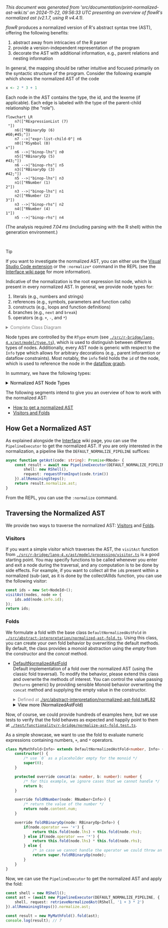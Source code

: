 _This document was generated from 'src/documentation/print-normalized-ast-wiki.ts' on 2024-11-22, 09:56:33 UTC presenting an overview of flowR's normalized ast (v2.1.7, using R v4.4.1)._

_flowR_ produces a normalized version of R's abstract syntax tree (AST), 
offering the following benefits:
 
1. abstract away from intricacies of the R parser
2. provide a version-independent representation of the program
3. decorate the AST with additional information, e.g., parent relations and nesting information

In general, the mapping should be rather intuitive and focused primarily on the
syntactic structure of the program.
Consider the following example which shows the normalized AST of the code


```r
x <- 2 * 3 + 1
```


Each node in the AST contains the type, the id, and the lexeme (if applicable).
Each edge is labeled with the type of the parent-child relationship (the "role").




```mermaid
flowchart LR
    n7(["RExpressionList (7)
 "])
    n6(["RBinaryOp (6)
#60;#45;"])
    n7 -->|"expr-list-child-0"| n6
    n0(["RSymbol (0)
x"])
    n6 -->|"binop-lhs"| n0
    n5(["RBinaryOp (5)
#43;"])
    n6 -->|"binop-rhs"| n5
    n3(["RBinaryOp (3)
#42;"])
    n5 -->|"binop-lhs"| n3
    n1(["RNumber (1)
2"])
    n3 -->|"binop-lhs"| n1
    n2(["RNumber (2)
3"])
    n3 -->|"binop-rhs"| n2
    n4(["RNumber (4)
1"])
    n5 -->|"binop-rhs"| n4

```
	
(The analysis required _7.04 ms_ (including parsing with the R&nbsp;shell) within the generation environment.)



&nbsp;

> [!TIP]
> If you want to investigate the normalized AST, 
> you can either use the [Visual Studio Code extension](https://github.com/flowr-analysis/vscode-flowr) or the <span title="Description (Repl Command, starred version): Returns the URL to mermaid.live; Base Command: Get mermaid code for the normalized AST of R code, start with 'file://' to indicate a file (aliases: :n*)">`:normalize*`</span> 
> command in the REPL (see the [Interface wiki page](https://github.com/flowr-analysis/flowr/wiki//Interface) for more information). 

Indicative of the normalization is the root expression list node, which is present in every normalized AST.
In general, we provide node types for:

1. literals (e.g., numbers and strings)
2. references (e.g., symbols, parameters and function calls)
3. constructs (e.g., loops and function definitions)
4. branches (e.g., `next` and `break`)
5. operators (e.g. `+`, `-`, and `*`)

<details>

<summary style="color:gray">Complete Class Diagram</summary>

Every node is a link, which directly refers to the implementation in the source code.
Grayed-out parts are used for structuring the AST, grouping together related nodes.


```mermaid
classDiagram
direction RL
class RNode~Info = NoInfo~
    <<type>> RNode
style RNode opacity:.35,fill:#FAFAFA
click RNode href "https://github.com/flowr-analysis/flowr/tree/main//src/r-bridge/lang-4.x/ast/model/model.ts#L163" "The #96;RNode#96; type is the union of all possible nodes in the R#45;ast. It should be used whenever you either not care what kind of node you are dealing with or if you want to handle all possible nodes. #60;p#62;  All other subtypes (like; #60;code#62;RLoopConstructs#60;/code#62;; ) listed above can be used to restrict the kind of node. They do not have to be exclusive, some nodes can appear in multiple subtypes."
class RExpressionList~Info = NoInfo~
    <<interface>> RExpressionList
    RExpressionList : type#58; RType.ExpressionList
    RExpressionList : grouping#58; #91;start#58; RSymbol#60;Info, string#62;, end#58; RSymbol#60;Info, string#62;#93;
click RExpressionList href "https://github.com/flowr-analysis/flowr/tree/main//src/r-bridge/lang-4.x/ast/model/nodes/r-expression-list.ts#L9" "Holds a list of expressions (and hence may be the root of an AST, summarizing all expressions in a file). The #96;grouping#96; property holds information on if the expression list is structural or created by a wrapper like #96;#123;#125;#96; or #96;()#96;."
    RExpressionList : children#58; readonly Children#91;#93; [from WithChildren]
    RExpressionList : type#58; RType [from Base]
    RExpressionList : lexeme#58; LexemeType [from Base]
    RExpressionList : info#58; Info #38; Source [from Base]
class RFunctions~Info~
    <<type>> RFunctions
style RFunctions opacity:.35,fill:#FAFAFA
click RFunctions href "https://github.com/flowr-analysis/flowr/tree/main//src/r-bridge/lang-4.x/ast/model/model.ts#L146" "This subtype of; #60;code#62;RNode#60;/code#62;; represents all types related to functions (calls and definitions) in the normalized AST."
class RFunctionDefinition~Info = NoInfo~
    <<interface>> RFunctionDefinition
    RFunctionDefinition : type#58; RType.FunctionDefinition
    RFunctionDefinition : parameters#58; RParameter#60;Info#62;#91;#93;
    RFunctionDefinition : body#58; RNode#60;Info#62;
click RFunctionDefinition href "https://github.com/flowr-analysis/flowr/tree/main//src/r-bridge/lang-4.x/ast/model/nodes/r-function-definition.ts#L14" "#96;#96;#96;r function(#60;parameters#62;) #60;body#62; #96;#96;#96; or#58; #96;#96;#96;r #92;(#60;parameters#62;) #60;body#62; #96;#96;#96;"
    RFunctionDefinition : type#58; RType [from Base]
    RFunctionDefinition : lexeme#58; LexemeType [from Base]
    RFunctionDefinition : info#58; Info #38; Source [from Base]
    RFunctionDefinition : location#58; SourceRange [from Location]
class RFunctionCall~Info = NoInfo~
    <<type>> RFunctionCall
style RFunctionCall opacity:.35,fill:#FAFAFA
click RFunctionCall href "https://github.com/flowr-analysis/flowr/tree/main//src/r-bridge/lang-4.x/ast/model/nodes/r-function-call.ts#L39" ""
class RNamedFunctionCall~Info = NoInfo~
    <<interface>> RNamedFunctionCall
    RNamedFunctionCall : type#58; RType.FunctionCall
    RNamedFunctionCall : named#58; true
    RNamedFunctionCall : functionName#58; RSymbol#60;Info, string#62;
    RNamedFunctionCall : arguments#58; readonly RFunctionArgument#60;Info#62;#91;#93;
click RNamedFunctionCall href "https://github.com/flowr-analysis/flowr/tree/main//src/r-bridge/lang-4.x/ast/model/nodes/r-function-call.ts#L15" "Calls of functions like #96;a()#96; and #96;foo(42, #34;hello#34;)#96;."
    RNamedFunctionCall : type#58; RType [from Base]
    RNamedFunctionCall : lexeme#58; LexemeType [from Base]
    RNamedFunctionCall : info#58; Info #38; Source [from Base]
    RNamedFunctionCall : location#58; SourceRange [from Location]
class RUnnamedFunctionCall~Info = NoInfo~
    <<interface>> RUnnamedFunctionCall
    RUnnamedFunctionCall : type#58; RType.FunctionCall
    RUnnamedFunctionCall : named#58; false
    RUnnamedFunctionCall : calledFunction#58; RNode#60;Info#62;
    RUnnamedFunctionCall : infixSpecial#58; boolean
    RUnnamedFunctionCall : arguments#58; readonly RFunctionArgument#60;Info#62;#91;#93;
click RUnnamedFunctionCall href "https://github.com/flowr-analysis/flowr/tree/main//src/r-bridge/lang-4.x/ast/model/nodes/r-function-call.ts#L29" "Direct calls of functions like #96;(function(x) #123; x #125;)(3)#96;."
    RUnnamedFunctionCall : type#58; RType [from Base]
    RUnnamedFunctionCall : lexeme#58; LexemeType [from Base]
    RUnnamedFunctionCall : info#58; Info #38; Source [from Base]
    RUnnamedFunctionCall : location#58; SourceRange [from Location]
class RParameter~Info = NoInfo~
    <<interface>> RParameter
    RParameter : type#58; RType.Parameter
    RParameter : name#58; RSymbol#60;Info, string#62;
    RParameter : special#58; boolean
    RParameter : defaultValue#58; RNode#60;Info#62;
click RParameter href "https://github.com/flowr-analysis/flowr/tree/main//src/r-bridge/lang-4.x/ast/model/nodes/r-parameter.ts#L8" "Represents a parameter of a function definition in R."
    RParameter : type#58; RType [from Base]
    RParameter : lexeme#58; LexemeType [from Base]
    RParameter : info#58; Info #38; Source [from Base]
    RParameter : location#58; SourceRange [from Location]
class RArgument~Info = NoInfo~
    <<interface>> RArgument
    RArgument : type#58; RType.Argument
    RArgument : name#58; RSymbol#60;Info, string#62;
    RArgument : value#58; RNode#60;Info#62;
click RArgument href "https://github.com/flowr-analysis/flowr/tree/main//src/r-bridge/lang-4.x/ast/model/nodes/r-argument.ts#L8" "Represents a named or unnamed argument of a function definition in R."
    RArgument : type#58; RType [from Base]
    RArgument : lexeme#58; LexemeType [from Base]
    RArgument : info#58; Info #38; Source [from Base]
    RArgument : location#58; SourceRange [from Location]
class ROther~Info~
    <<type>> ROther
style ROther opacity:.35,fill:#FAFAFA
click ROther href "https://github.com/flowr-analysis/flowr/tree/main//src/r-bridge/lang-4.x/ast/model/model.ts#L151" "This subtype of; #60;code#62;RNode#60;/code#62;; represents all types of otherwise hard to categorize nodes in the normalized AST. At the moment these are the comment#45;like nodes."
class RComment~Info = NoInfo~
    <<interface>> RComment
    RComment : type#58; RType.Comment
    RComment : content#58; string
click RComment href "https://github.com/flowr-analysis/flowr/tree/main//src/r-bridge/lang-4.x/ast/model/nodes/r-comment.ts#L9" "#96;#96;#96;r # I am a line comment #96;#96;#96;"
    RComment : location#58; SourceRange [from Location]
class RLineDirective~Info = NoInfo~
    <<interface>> RLineDirective
    RLineDirective : type#58; RType.LineDirective
    RLineDirective : line#58; number
    RLineDirective : file#58; string
click RLineDirective href "https://github.com/flowr-analysis/flowr/tree/main//src/r-bridge/lang-4.x/ast/model/nodes/r-line-directive.ts#L7" "Special comment to signal line mappings (e.g., in generated code) to the interpreter."
    RLineDirective : location#58; SourceRange [from Location]
class RConstructs~Info~
    <<type>> RConstructs
style RConstructs opacity:.35,fill:#FAFAFA
click RConstructs href "https://github.com/flowr-analysis/flowr/tree/main//src/r-bridge/lang-4.x/ast/model/model.ts#L141" "As an extension to; #60;code#62;RLoopConstructs#60;/code#62;; , this subtype of; #60;code#62;RNode#60;/code#62;; includes the; #60;code#62;RIfThenElse#60;/code#62;; construct as well."
class RLoopConstructs~Info~
    <<type>> RLoopConstructs
style RLoopConstructs opacity:.35,fill:#FAFAFA
click RLoopConstructs href "https://github.com/flowr-analysis/flowr/tree/main//src/r-bridge/lang-4.x/ast/model/model.ts#L136" "This subtype of; #60;code#62;RNode#60;/code#62;; represents all looping constructs in the normalized AST."
class RForLoop~Info = NoInfo~
    <<interface>> RForLoop
    RForLoop : type#58; RType.ForLoop
    RForLoop : variable#58; RSymbol#60;Info, string#62;
    RForLoop : vector#58; RNode#60;Info#62;
    RForLoop : body#58; RExpressionList#60;Info#62;
click RForLoop href "https://github.com/flowr-analysis/flowr/tree/main//src/r-bridge/lang-4.x/ast/model/nodes/r-for-loop.ts#L11" "#96;#96;#96;r for(#60;variable#62; in #60;vector#62;) #60;body#62; #96;#96;#96;"
    RForLoop : type#58; RType [from Base]
    RForLoop : lexeme#58; LexemeType [from Base]
    RForLoop : info#58; Info #38; Source [from Base]
    RForLoop : location#58; SourceRange [from Location]
class RRepeatLoop~Info = NoInfo~
    <<interface>> RRepeatLoop
    RRepeatLoop : type#58; RType.RepeatLoop
    RRepeatLoop : body#58; RExpressionList#60;Info#62;
click RRepeatLoop href "https://github.com/flowr-analysis/flowr/tree/main//src/r-bridge/lang-4.x/ast/model/nodes/r-repeat-loop.ts#L10" "#96;#96;#96;r repeat #60;body#62; #96;#96;#96;"
    RRepeatLoop : type#58; RType [from Base]
    RRepeatLoop : lexeme#58; LexemeType [from Base]
    RRepeatLoop : info#58; Info #38; Source [from Base]
    RRepeatLoop : location#58; SourceRange [from Location]
class RWhileLoop~Info = NoInfo~
    <<interface>> RWhileLoop
    RWhileLoop : type#58; RType.WhileLoop
    RWhileLoop : condition#58; RNode#60;Info#62;
    RWhileLoop : body#58; RExpressionList#60;Info#62;
click RWhileLoop href "https://github.com/flowr-analysis/flowr/tree/main//src/r-bridge/lang-4.x/ast/model/nodes/r-while-loop.ts#L10" "#96;#96;#96;r while(#60;condition#62;) #60;body#62; #96;#96;#96;"
    RWhileLoop : type#58; RType [from Base]
    RWhileLoop : lexeme#58; LexemeType [from Base]
    RWhileLoop : info#58; Info #38; Source [from Base]
    RWhileLoop : location#58; SourceRange [from Location]
class RIfThenElse~Info = NoInfo~
    <<interface>> RIfThenElse
    RIfThenElse : type#58; RType.IfThenElse
    RIfThenElse : condition#58; RNode#60;Info#62;
    RIfThenElse : then#58; RExpressionList#60;Info#62;
    RIfThenElse : otherwise#58; RExpressionList#60;Info#62;
click RIfThenElse href "https://github.com/flowr-analysis/flowr/tree/main//src/r-bridge/lang-4.x/ast/model/nodes/r-if-then-else.ts#L10" "#96;#96;#96;r if(#60;condition#62;) #60;then#62; #91;else #60;otherwise#62;#93; #96;#96;#96;"
    RIfThenElse : type#58; RType [from Base]
    RIfThenElse : lexeme#58; LexemeType [from Base]
    RIfThenElse : info#58; Info #38; Source [from Base]
    RIfThenElse : location#58; SourceRange [from Location]
class RNamedAccess~Info = NoInfo~
    <<interface>> RNamedAccess
    RNamedAccess : operator#58; #34;$#34; | #34;@#34;
    RNamedAccess : access#58; #91;RUnnamedArgument#60;Info#62;#93;
click RNamedAccess href "https://github.com/flowr-analysis/flowr/tree/main//src/r-bridge/lang-4.x/ast/model/nodes/r-access.ts#L19" "Represents an R named access operation with #96;$#96; or #96;@#96;, the field is a string."
    RNamedAccess : type#58; RType.Access [from RAccessBase]
    RNamedAccess : accessed#58; RNode#60;Info#62; [from RAccessBase]
    RNamedAccess : operator#58; #34;#91;#34; | #34;#91;#91;#34; | #34;$#34; | #34;@#34; [from RAccessBase]
class RIndexAccess~Info = NoInfo~
    <<interface>> RIndexAccess
    RIndexAccess : operator#58; #34;#91;#34; | #34;#91;#91;#34;
    RIndexAccess : access#58; readonly (#34;#60;#62;#34; | RArgument#60;Info#62;)#91;#93;
click RIndexAccess href "https://github.com/flowr-analysis/flowr/tree/main//src/r-bridge/lang-4.x/ast/model/nodes/r-access.ts#L25" "access can be a number, a variable or an expression that resolves to one, a filter etc."
    RIndexAccess : type#58; RType.Access [from RAccessBase]
    RIndexAccess : accessed#58; RNode#60;Info#62; [from RAccessBase]
    RIndexAccess : operator#58; #34;#91;#34; | #34;#91;#91;#34; | #34;$#34; | #34;@#34; [from RAccessBase]
class RUnaryOp~Info = NoInfo~
    <<interface>> RUnaryOp
    RUnaryOp : type#58; RType.UnaryOp
    RUnaryOp : operator#58; string
    RUnaryOp : operand#58; RNode#60;Info#62;
click RUnaryOp href "https://github.com/flowr-analysis/flowr/tree/main//src/r-bridge/lang-4.x/ast/model/nodes/r-unary-op.ts#L7" "Unary operations like #96;#43;#96; and #96;#45;#96;"
    RUnaryOp : type#58; RType [from Base]
    RUnaryOp : lexeme#58; LexemeType [from Base]
    RUnaryOp : info#58; Info #38; Source [from Base]
    RUnaryOp : location#58; SourceRange [from Location]
class RBinaryOp~Info = NoInfo~
    <<interface>> RBinaryOp
    RBinaryOp : type#58; RType.BinaryOp
    RBinaryOp : operator#58; string
    RBinaryOp : lhs#58; RNode#60;Info#62;
    RBinaryOp : rhs#58; RNode#60;Info#62;
click RBinaryOp href "https://github.com/flowr-analysis/flowr/tree/main//src/r-bridge/lang-4.x/ast/model/nodes/r-binary-op.ts#L7" "Operators like #96;#43;#96;, #96;==#96;, #96;#38;#38;#96;, etc."
    RBinaryOp : type#58; RType [from Base]
    RBinaryOp : lexeme#58; LexemeType [from Base]
    RBinaryOp : info#58; Info #38; Source [from Base]
    RBinaryOp : location#58; SourceRange [from Location]
class RSingleNode~Info~
    <<type>> RSingleNode
style RSingleNode opacity:.35,fill:#FAFAFA
click RSingleNode href "https://github.com/flowr-analysis/flowr/tree/main//src/r-bridge/lang-4.x/ast/model/model.ts#L132" "This subtype of; #60;code#62;RNode#60;/code#62;; represents all types of; #60;code#62;Leaf#60;/code#62;; nodes in the normalized AST."
class RSymbol~Info = NoInfo, T extends string = string~
    <<interface>> RSymbol
    RSymbol : type#58; RType.Symbol
    RSymbol : content#58; T
click RSymbol href "https://github.com/flowr-analysis/flowr/tree/main//src/r-bridge/lang-4.x/ast/model/nodes/r-symbol.ts#L12" "Represents identifiers (variables)."
    RSymbol : namespace#58; string [from Namespace]
    RSymbol : location#58; SourceRange [from Location]
class RConstant~Info~
    <<type>> RConstant
style RConstant opacity:.35,fill:#FAFAFA
click RConstant href "https://github.com/flowr-analysis/flowr/tree/main//src/r-bridge/lang-4.x/ast/model/model.ts#L127" "This subtype of; #60;code#62;RNode#60;/code#62;; represents all types of constants represented in the normalized AST."
class RNumber~Info = NoInfo~
    <<interface>> RNumber
    RNumber : type#58; RType.Number
    RNumber : content#58; RNumberValue
click RNumber href "https://github.com/flowr-analysis/flowr/tree/main//src/r-bridge/lang-4.x/ast/model/nodes/r-number.ts#L6" "includes numeric, integer, and complex"
    RNumber : location#58; SourceRange [from Location]
class RString~Info = NoInfo~
    <<interface>> RString
    RString : type#58; RType.String
    RString : content#58; RStringValue
click RString href "https://github.com/flowr-analysis/flowr/tree/main//src/r-bridge/lang-4.x/ast/model/nodes/r-string.ts#L8" "Represents a string like #96;#34;hello#34;#96;, including raw strings like #96;r#34;(hello)#34;#96;."
    RString : location#58; SourceRange [from Location]
class RLogical~Info = NoInfo~
    <<interface>> RLogical
    RLogical : type#58; RType.Logical
    RLogical : content#58; boolean
click RLogical href "https://github.com/flowr-analysis/flowr/tree/main//src/r-bridge/lang-4.x/ast/model/nodes/r-logical.ts#L9" "Represents logical values (#96;TRUE#96; or #96;FALSE#96;)."
    RLogical : location#58; SourceRange [from Location]
class RBreak~Info = NoInfo~
    <<interface>> RBreak
    RBreak : type#58; RType.Break
click RBreak href "https://github.com/flowr-analysis/flowr/tree/main//src/r-bridge/lang-4.x/ast/model/nodes/r-break.ts#L7" "A #96;break#96; statement."
    RBreak : location#58; SourceRange [from Location]
class RNext~Info = NoInfo~
    <<interface>> RNext
    RNext : type#58; RType.Next
click RNext href "https://github.com/flowr-analysis/flowr/tree/main//src/r-bridge/lang-4.x/ast/model/nodes/r-next.ts#L7" "A #96;next#96; statement."
    RNext : location#58; SourceRange [from Location]
class RPipe~Info = NoInfo~
    <<interface>> RPipe
    RPipe : type#58; RType.Pipe
    RPipe : lhs#58; RNode#60;Info#62;
    RPipe : rhs#58; RNode#60;Info#62;
click RPipe href "https://github.com/flowr-analysis/flowr/tree/main//src/r-bridge/lang-4.x/ast/model/nodes/r-pipe.ts#L7" "Variant of the binary operator, specifically for the new, built#45;in pipe operator."
    RPipe : type#58; RType [from Base]
    RPipe : lexeme#58; LexemeType [from Base]
    RPipe : info#58; Info #38; Source [from Base]
    RPipe : location#58; SourceRange [from Location]
RExpressionList .. RNode
Info .. RNode
RFunctions .. RNode
RFunctionDefinition .. RFunctions
Info .. RFunctions
RFunctionCall .. RFunctions
RNamedFunctionCall .. RFunctionCall
Info .. RFunctionCall
RUnnamedFunctionCall .. RFunctionCall
Info .. RFunctionCall
Info .. RFunctions
RParameter .. RFunctions
Info .. RFunctions
RArgument .. RFunctions
Info .. RFunctions
Info .. RNode
ROther .. RNode
RComment .. ROther
Info .. ROther
RLineDirective .. ROther
Info .. ROther
Info .. RNode
RConstructs .. RNode
RLoopConstructs .. RConstructs
RForLoop .. RLoopConstructs
Info .. RLoopConstructs
RRepeatLoop .. RLoopConstructs
Info .. RLoopConstructs
RWhileLoop .. RLoopConstructs
Info .. RLoopConstructs
Info .. RConstructs
RIfThenElse .. RConstructs
Info .. RConstructs
Info .. RNode
RNamedAccess .. RNode
Info .. RNode
RIndexAccess .. RNode
Info .. RNode
RUnaryOp .. RNode
Info .. RNode
RBinaryOp .. RNode
Info .. RNode
RSingleNode .. RNode
RComment .. RSingleNode
Info .. RSingleNode
RSymbol .. RSingleNode
Info .. RSingleNode
RConstant .. RSingleNode
RNumber .. RConstant
Info .. RConstant
RString .. RConstant
Info .. RConstant
RLogical .. RConstant
Info .. RConstant
Info .. RSingleNode
RBreak .. RSingleNode
Info .. RSingleNode
RNext .. RSingleNode
Info .. RSingleNode
RLineDirective .. RSingleNode
Info .. RSingleNode
Info .. RNode
RPipe .. RNode
Info .. RNode
```


_The generation of the class diagram required 622.61 ms._
</details>

Node types are controlled by the `RType` enum (see [`./src/r-bridge/lang-4.x/ast/model/type.ts`](https://github.com/flowr-analysis/flowr/tree/main/./src/r-bridge/lang-4.x/ast/model/type.ts)), 
which is used to distinguish between different types of nodes.
Additionally, every AST node is generic with respect to the `Info` type which allows for arbitrary decorations (e.g., parent inforamtion or dataflow constraints).
Most notably, the `info` field holds the `id` of the node, which is used to reference the node in the [dataflow graph](https://github.com/flowr-analysis/flowr/wiki//Dataflow%20Graph).

In summary, we have the following types:


<details><summary style="color:black">Normalized AST Node Types</summary>

 * [RNode](https://github.com/flowr-analysis/flowr/tree/main//src/r-bridge/lang-4.x/ast/model/model.ts#L163)   
   The `RNode` type is the union of all possible nodes in the R-ast.
   It should be used whenever you either not care what kind of
   node you are dealing with or if you want to handle all possible nodes.
   <p>
    All other subtypes (like
   <code>RLoopConstructs</code>
   ) listed above
   can be used to restrict the kind of node. They do not have to be
   exclusive, some nodes can appear in multiple subtypes.
   <details><summary style="color:gray">Defined at <a href="https://github.com/flowr-analysis/flowr/tree/main//src/r-bridge/lang-4.x/ast/model/model.ts#L163">./src/r-bridge/lang-4.x/ast/model/model.ts#L163</a></summary>
   
   
   ```ts
   /**
    * The `RNode` type is the union of all possible nodes in the R-ast.
    * It should be used whenever you either not care what kind of
    * node you are dealing with or if you want to handle all possible nodes.
    * <p>
    *
    * All other subtypes (like {@link RLoopConstructs}) listed above
    * can be used to restrict the kind of node. They do not have to be
    * exclusive, some nodes can appear in multiple subtypes.
    */
   export type RNode<Info = NoInfo>  = RExpressionList<Info> | RFunctions<Info>
       | ROther<Info> | RConstructs<Info> | RNamedAccess<Info> | RIndexAccess<Info>
       | RUnaryOp<Info> | RBinaryOp<Info> | RSingleNode<Info>  | RPipe<Info>
   ```
   
   
   </details>
   
   * **[RExpressionList](https://github.com/flowr-analysis/flowr/tree/main//src/r-bridge/lang-4.x/ast/model/nodes/r-expression-list.ts#L9)**   
     Holds a list of expressions (and hence may be the root of an AST, summarizing all expressions in a file).
     The `grouping` property holds information on if the expression list is structural or created by a wrapper like `{}` or `()`.
     <details><summary style="color:gray">Defined at <a href="https://github.com/flowr-analysis/flowr/tree/main//src/r-bridge/lang-4.x/ast/model/nodes/r-expression-list.ts#L9">./src/r-bridge/lang-4.x/ast/model/nodes/r-expression-list.ts#L9</a></summary>
     
     
     ```ts
     /**
      * Holds a list of expressions (and hence may be the root of an AST, summarizing all expressions in a file).
      * The `grouping` property holds information on if the expression list is structural or created by a wrapper like `{}` or `()`.
      */
     export interface RExpressionList<Info = NoInfo> extends WithChildren<Info, RNode<Info>>, Base<Info, string | undefined>, Partial<Location> {
         readonly type:     RType.ExpressionList;
         /** encodes wrappers like `{}` or `()` */
         readonly grouping: undefined | [start: RSymbol<Info>, end: RSymbol<Info>]
     }
     ```
     
     
     </details>
     

   * [RFunctions](https://github.com/flowr-analysis/flowr/tree/main//src/r-bridge/lang-4.x/ast/model/model.ts#L146)   
     This subtype of
     <code>RNode</code>
     represents all types related to functions
     (calls and definitions) in the normalized AST.
     <details><summary style="color:gray">Defined at <a href="https://github.com/flowr-analysis/flowr/tree/main//src/r-bridge/lang-4.x/ast/model/model.ts#L146">./src/r-bridge/lang-4.x/ast/model/model.ts#L146</a></summary>
     
     
     ```ts
     /**
      * This subtype of {@link RNode} represents all types related to functions
      * (calls and definitions) in the normalized AST.
      */
     export type RFunctions<Info>      = RFunctionDefinition<Info> | RFunctionCall<Info> | RParameter<Info> | RArgument<Info>
     ```
     
     
     </details>
     
     * **[RFunctionDefinition](https://github.com/flowr-analysis/flowr/tree/main//src/r-bridge/lang-4.x/ast/model/nodes/r-function-definition.ts#L14)**   
       ```r
       function(<parameters>) <body>
       ```
       or:
       ```r
       \(<parameters>) <body>
       ```
       <details><summary style="color:gray">Defined at <a href="https://github.com/flowr-analysis/flowr/tree/main//src/r-bridge/lang-4.x/ast/model/nodes/r-function-definition.ts#L14">./src/r-bridge/lang-4.x/ast/model/nodes/r-function-definition.ts#L14</a></summary>
       
       
       ```ts
       /**
        * ```r
        * function(<parameters>) <body>
        * ```
        * or:
        * ```r
        * \(<parameters>) <body>
        * ```
        */
       export interface RFunctionDefinition<Info = NoInfo> extends Base<Info>, Location {
           readonly type: RType.FunctionDefinition;
           /** the R formals, to our knowledge, they must be unique */
           parameters:    RParameter<Info>[];
           body:          RNode<Info>;
       }
       ```
       
       
       </details>
       

     * [RFunctionCall](https://github.com/flowr-analysis/flowr/tree/main//src/r-bridge/lang-4.x/ast/model/nodes/r-function-call.ts#L39)   
       
       <details><summary style="color:gray">Defined at <a href="https://github.com/flowr-analysis/flowr/tree/main//src/r-bridge/lang-4.x/ast/model/nodes/r-function-call.ts#L39">./src/r-bridge/lang-4.x/ast/model/nodes/r-function-call.ts#L39</a></summary>
       
       
       ```ts
       export type RFunctionCall<Info = NoInfo> = RNamedFunctionCall<Info> | RUnnamedFunctionCall<Info>;
       ```
       
       
       </details>
       
       * **[RNamedFunctionCall](https://github.com/flowr-analysis/flowr/tree/main//src/r-bridge/lang-4.x/ast/model/nodes/r-function-call.ts#L15)**   
         Calls of functions like `a()` and `foo(42, "hello")`.
         <details><summary style="color:gray">Defined at <a href="https://github.com/flowr-analysis/flowr/tree/main//src/r-bridge/lang-4.x/ast/model/nodes/r-function-call.ts#L15">./src/r-bridge/lang-4.x/ast/model/nodes/r-function-call.ts#L15</a></summary>
         
         
         ```ts
         /**
          * Calls of functions like `a()` and `foo(42, "hello")`.
          *
          * @see RUnnamedFunctionCall
          */
         export interface RNamedFunctionCall<Info = NoInfo> extends Base<Info>, Location {
             readonly type:      RType.FunctionCall;
             readonly named:     true;
             functionName:       RSymbol<Info>;
             /** arguments can be empty, for example when calling as `a(1, ,3)` */
             readonly arguments: readonly RFunctionArgument<Info>[];
         }
         ```
         
         
         </details>
         

       * **[RUnnamedFunctionCall](https://github.com/flowr-analysis/flowr/tree/main//src/r-bridge/lang-4.x/ast/model/nodes/r-function-call.ts#L29)**   
         Direct calls of functions like `(function(x) { x })(3)`.
         <details><summary style="color:gray">Defined at <a href="https://github.com/flowr-analysis/flowr/tree/main//src/r-bridge/lang-4.x/ast/model/nodes/r-function-call.ts#L29">./src/r-bridge/lang-4.x/ast/model/nodes/r-function-call.ts#L29</a></summary>
         
         
         ```ts
         /**
          * Direct calls of functions like `(function(x) { x })(3)`.
          *
          * @see RNamedFunctionCall
          */
         export interface RUnnamedFunctionCall<Info = NoInfo> extends Base<Info>, Location {
             readonly type:      RType.FunctionCall;
             readonly named:     false | undefined;
             calledFunction:     RNode<Info>; /* can be either a function definition or another call that returns a function etc. */
             /** marks function calls like `3 %xx% 4` which have been written in special infix notation; deprecated in v2 */
             infixSpecial?:      boolean;
             /** arguments can be undefined, for example when calling as `a(1, ,3)` */
             readonly arguments: readonly RFunctionArgument<Info>[];
         }
         ```
         
         
         </details>
         


     * **[RParameter](https://github.com/flowr-analysis/flowr/tree/main//src/r-bridge/lang-4.x/ast/model/nodes/r-parameter.ts#L8)**   
       Represents a parameter of a function definition in R.
       <details><summary style="color:gray">Defined at <a href="https://github.com/flowr-analysis/flowr/tree/main//src/r-bridge/lang-4.x/ast/model/nodes/r-parameter.ts#L8">./src/r-bridge/lang-4.x/ast/model/nodes/r-parameter.ts#L8</a></summary>
       
       
       ```ts
       /**
        * Represents a parameter of a function definition in R.
        */
       export interface RParameter<Info = NoInfo> extends Base<Info>, Location {
           readonly type: RType.Parameter;
           /* the name is represented as a symbol to additionally get location information */
           name:          RSymbol<Info>;
           /** is it the special ... parameter? */
           special:       boolean;
           defaultValue:  RNode<Info> | undefined;
       }
       ```
       
       
       </details>
       

     * **[RArgument](https://github.com/flowr-analysis/flowr/tree/main//src/r-bridge/lang-4.x/ast/model/nodes/r-argument.ts#L8)**   
       Represents a named or unnamed argument of a function definition in R.
       <details><summary style="color:gray">Defined at <a href="https://github.com/flowr-analysis/flowr/tree/main//src/r-bridge/lang-4.x/ast/model/nodes/r-argument.ts#L8">./src/r-bridge/lang-4.x/ast/model/nodes/r-argument.ts#L8</a></summary>
       
       
       ```ts
       /**
        * Represents a named or unnamed argument of a function definition in R.
        */
       export interface RArgument<Info = NoInfo> extends Base<Info>, Location {
           readonly type: RType.Argument;
           /* the name is represented as a symbol to additionally get location information */
           name:          RSymbol<Info> | undefined;
           value:         RNode<Info> | undefined;
       }
       ```
       
       
       </details>
       


   * [ROther](https://github.com/flowr-analysis/flowr/tree/main//src/r-bridge/lang-4.x/ast/model/model.ts#L151)   
     This subtype of
     <code>RNode</code>
     represents all types of otherwise hard to categorize
     nodes in the normalized AST. At the moment these are the comment-like nodes.
     <details><summary style="color:gray">Defined at <a href="https://github.com/flowr-analysis/flowr/tree/main//src/r-bridge/lang-4.x/ast/model/model.ts#L151">./src/r-bridge/lang-4.x/ast/model/model.ts#L151</a></summary>
     
     
     ```ts
     /**
      * This subtype of {@link RNode} represents all types of otherwise hard to categorize
      * nodes in the normalized AST. At the moment these are the comment-like nodes.
      */
     export type ROther<Info>          = RComment<Info> | RLineDirective<Info>
     ```
     
     
     </details>
     
     * **[RComment](https://github.com/flowr-analysis/flowr/tree/main//src/r-bridge/lang-4.x/ast/model/nodes/r-comment.ts#L9)**   
       ```r
       # I am a line comment
       ```
       <details><summary style="color:gray">Defined at <a href="https://github.com/flowr-analysis/flowr/tree/main//src/r-bridge/lang-4.x/ast/model/nodes/r-comment.ts#L9">./src/r-bridge/lang-4.x/ast/model/nodes/r-comment.ts#L9</a></summary>
       
       
       ```ts
       /**
        * ```r
        * # I am a line comment
        * ```
        */
       export interface RComment<Info = NoInfo> extends Location, Leaf<Info> {
           readonly type: RType.Comment;
           content:       string;
       }
       ```
       
       
       </details>
       

     * **[RLineDirective](https://github.com/flowr-analysis/flowr/tree/main//src/r-bridge/lang-4.x/ast/model/nodes/r-line-directive.ts#L7)**   
       Special comment to signal line mappings (e.g., in generated code) to the interpreter.
       <details><summary style="color:gray">Defined at <a href="https://github.com/flowr-analysis/flowr/tree/main//src/r-bridge/lang-4.x/ast/model/nodes/r-line-directive.ts#L7">./src/r-bridge/lang-4.x/ast/model/nodes/r-line-directive.ts#L7</a></summary>
       
       
       ```ts
       /**
        * Special comment to signal line mappings (e.g., in generated code) to the interpreter.
        */
       export interface RLineDirective<Info = NoInfo> extends Location, Leaf<Info> {
           readonly type: RType.LineDirective;
           line:          number;
           file:          string;
       }
       ```
       
       
       </details>
       


   * [RConstructs](https://github.com/flowr-analysis/flowr/tree/main//src/r-bridge/lang-4.x/ast/model/model.ts#L141)   
     As an extension to
     <code>RLoopConstructs</code>
     , this subtype of
     <code>RNode</code>
     includes
     the
     <code>RIfThenElse</code>
     construct as well.
     <details><summary style="color:gray">Defined at <a href="https://github.com/flowr-analysis/flowr/tree/main//src/r-bridge/lang-4.x/ast/model/model.ts#L141">./src/r-bridge/lang-4.x/ast/model/model.ts#L141</a></summary>
     
     
     ```ts
     /**
      * As an extension to {@link RLoopConstructs}, this subtype of {@link RNode} includes
      * the {@link RIfThenElse} construct as well.
      */
     export type RConstructs<Info>     = RLoopConstructs<Info> | RIfThenElse<Info>
     ```
     
     
     </details>
     
     * [RLoopConstructs](https://github.com/flowr-analysis/flowr/tree/main//src/r-bridge/lang-4.x/ast/model/model.ts#L136)   
       This subtype of
       <code>RNode</code>
       represents all looping constructs in the normalized AST.
       <details><summary style="color:gray">Defined at <a href="https://github.com/flowr-analysis/flowr/tree/main//src/r-bridge/lang-4.x/ast/model/model.ts#L136">./src/r-bridge/lang-4.x/ast/model/model.ts#L136</a></summary>
       
       
       ```ts
       /**
        * This subtype of {@link RNode} represents all looping constructs in the normalized AST.
        */
       export type RLoopConstructs<Info> = RForLoop<Info> | RRepeatLoop<Info> | RWhileLoop<Info>
       ```
       
       
       </details>
       
       * **[RForLoop](https://github.com/flowr-analysis/flowr/tree/main//src/r-bridge/lang-4.x/ast/model/nodes/r-for-loop.ts#L11)**   
         ```r
         for(<variable> in <vector>) <body>
         ```
         <details><summary style="color:gray">Defined at <a href="https://github.com/flowr-analysis/flowr/tree/main//src/r-bridge/lang-4.x/ast/model/nodes/r-for-loop.ts#L11">./src/r-bridge/lang-4.x/ast/model/nodes/r-for-loop.ts#L11</a></summary>
         
         
         ```ts
         /**
          * ```r
          * for(<variable> in <vector>) <body>
          * ```
          */
         export interface RForLoop<Info = NoInfo> extends Base<Info>, Location {
             readonly type: RType.ForLoop
             /** variable used in for-loop: <p> `for(<variable> in ...) ...`*/
             variable:      RSymbol<Info>
             /** vector used in for-loop: <p> `for(... in <vector>) ...`*/
             vector:        RNode<Info>
             /** body used in for-loop: <p> `for(... in ...) <body>`*/
             body:          RExpressionList<Info>
         }
         ```
         
         
         </details>
         

       * **[RRepeatLoop](https://github.com/flowr-analysis/flowr/tree/main//src/r-bridge/lang-4.x/ast/model/nodes/r-repeat-loop.ts#L10)**   
         ```r
         repeat <body>
         ```
         <details><summary style="color:gray">Defined at <a href="https://github.com/flowr-analysis/flowr/tree/main//src/r-bridge/lang-4.x/ast/model/nodes/r-repeat-loop.ts#L10">./src/r-bridge/lang-4.x/ast/model/nodes/r-repeat-loop.ts#L10</a></summary>
         
         
         ```ts
         /**
          * ```r
          * repeat <body>
          * ```
          */
         export interface RRepeatLoop<Info = NoInfo> extends Base<Info>, Location {
             readonly type: RType.RepeatLoop
             body:          RExpressionList<Info>
         }
         ```
         
         
         </details>
         

       * **[RWhileLoop](https://github.com/flowr-analysis/flowr/tree/main//src/r-bridge/lang-4.x/ast/model/nodes/r-while-loop.ts#L10)**   
         ```r
         while(<condition>) <body>
         ```
         <details><summary style="color:gray">Defined at <a href="https://github.com/flowr-analysis/flowr/tree/main//src/r-bridge/lang-4.x/ast/model/nodes/r-while-loop.ts#L10">./src/r-bridge/lang-4.x/ast/model/nodes/r-while-loop.ts#L10</a></summary>
         
         
         ```ts
         /**
          * ```r
          * while(<condition>) <body>
          * ```
          */
         export interface RWhileLoop<Info = NoInfo> extends Base<Info>, Location {
             readonly type: RType.WhileLoop
             condition:     RNode<Info>
             body:          RExpressionList<Info>
         }
         ```
         
         
         </details>
         


     * **[RIfThenElse](https://github.com/flowr-analysis/flowr/tree/main//src/r-bridge/lang-4.x/ast/model/nodes/r-if-then-else.ts#L10)**   
       ```r
       if(<condition>) <then> [else <otherwise>]
       ```
       <details><summary style="color:gray">Defined at <a href="https://github.com/flowr-analysis/flowr/tree/main//src/r-bridge/lang-4.x/ast/model/nodes/r-if-then-else.ts#L10">./src/r-bridge/lang-4.x/ast/model/nodes/r-if-then-else.ts#L10</a></summary>
       
       
       ```ts
       /**
        * ```r
        * if(<condition>) <then> [else <otherwise>]
        * ```
        */
       export interface RIfThenElse<Info = NoInfo> extends Base<Info>, Location {
           readonly type: RType.IfThenElse;
           condition:     RNode<Info>;
           then:          RExpressionList<Info>;
           otherwise?:    RExpressionList<Info>;
       }
       ```
       
       
       </details>
       


   * **[RNamedAccess](https://github.com/flowr-analysis/flowr/tree/main//src/r-bridge/lang-4.x/ast/model/nodes/r-access.ts#L19)**   
     Represents an R named access operation with `$` or `@`, the field is a string.
     <details><summary style="color:gray">Defined at <a href="https://github.com/flowr-analysis/flowr/tree/main//src/r-bridge/lang-4.x/ast/model/nodes/r-access.ts#L19">./src/r-bridge/lang-4.x/ast/model/nodes/r-access.ts#L19</a></summary>
     
     
     ```ts
     /**
      * Represents an R named access operation with `$` or `@`, the field is a string.
      */
     export interface RNamedAccess<Info = NoInfo> extends RAccessBase<Info> {
         operator: '$' | '@';
         access:   [RUnnamedArgument<Info>];
     }
     ```
     
     
     </details>
     

   * **[RIndexAccess](https://github.com/flowr-analysis/flowr/tree/main//src/r-bridge/lang-4.x/ast/model/nodes/r-access.ts#L25)**   
     access can be a number, a variable or an expression that resolves to one, a filter etc.
     <details><summary style="color:gray">Defined at <a href="https://github.com/flowr-analysis/flowr/tree/main//src/r-bridge/lang-4.x/ast/model/nodes/r-access.ts#L25">./src/r-bridge/lang-4.x/ast/model/nodes/r-access.ts#L25</a></summary>
     
     
     ```ts
     /** access can be a number, a variable or an expression that resolves to one, a filter etc. */
     export interface RIndexAccess<Info = NoInfo> extends RAccessBase<Info> {
         operator: '[' | '[[';
         /** is null if the access is empty, e.g. `a[,3]` */
         access:   readonly (RArgument<Info> | typeof EmptyArgument)[]
     }
     ```
     
     
     </details>
     

   * **[RUnaryOp](https://github.com/flowr-analysis/flowr/tree/main//src/r-bridge/lang-4.x/ast/model/nodes/r-unary-op.ts#L7)**   
     Unary operations like `+` and `-`
     <details><summary style="color:gray">Defined at <a href="https://github.com/flowr-analysis/flowr/tree/main//src/r-bridge/lang-4.x/ast/model/nodes/r-unary-op.ts#L7">./src/r-bridge/lang-4.x/ast/model/nodes/r-unary-op.ts#L7</a></summary>
     
     
     ```ts
     /**
      * Unary operations like `+` and `-`
      */
     export interface RUnaryOp<Info = NoInfo> extends Base<Info>, Location {
         readonly type: RType.UnaryOp;
         operator:      string;
         operand:       RNode<Info>;
     }
     ```
     
     
     </details>
     

   * **[RBinaryOp](https://github.com/flowr-analysis/flowr/tree/main//src/r-bridge/lang-4.x/ast/model/nodes/r-binary-op.ts#L7)**   
     Operators like `+`, `==`, `&&`, etc.
     <details><summary style="color:gray">Defined at <a href="https://github.com/flowr-analysis/flowr/tree/main//src/r-bridge/lang-4.x/ast/model/nodes/r-binary-op.ts#L7">./src/r-bridge/lang-4.x/ast/model/nodes/r-binary-op.ts#L7</a></summary>
     
     
     ```ts
     /**
      * Operators like `+`, `==`, `&&`, etc.
      */
     export interface RBinaryOp<Info = NoInfo> extends Base<Info>, Location {
         readonly type: RType.BinaryOp;
         operator:      string;
         lhs:           RNode<Info>;
         rhs:           RNode<Info>;
     }
     ```
     
     
     </details>
     

   * [RSingleNode](https://github.com/flowr-analysis/flowr/tree/main//src/r-bridge/lang-4.x/ast/model/model.ts#L132)   
     This subtype of
     <code>RNode</code>
     represents all types of
     <code>Leaf</code>
     nodes in the
     normalized AST.
     <details><summary style="color:gray">Defined at <a href="https://github.com/flowr-analysis/flowr/tree/main//src/r-bridge/lang-4.x/ast/model/model.ts#L132">./src/r-bridge/lang-4.x/ast/model/model.ts#L132</a></summary>
     
     
     ```ts
     /**
      * This subtype of {@link RNode} represents all types of {@link Leaf} nodes in the
      * normalized AST.
      */
     export type RSingleNode<Info>     = RComment<Info> | RSymbol<Info> | RConstant<Info> | RBreak<Info> | RNext<Info> | RLineDirective<Info>
     ```
     
     
     </details>
     
     * **[RComment](https://github.com/flowr-analysis/flowr/tree/main//src/r-bridge/lang-4.x/ast/model/nodes/r-comment.ts#L9)**   
       ```r
       # I am a line comment
       ```
       <details><summary style="color:gray">Defined at <a href="https://github.com/flowr-analysis/flowr/tree/main//src/r-bridge/lang-4.x/ast/model/nodes/r-comment.ts#L9">./src/r-bridge/lang-4.x/ast/model/nodes/r-comment.ts#L9</a></summary>
       
       
       ```ts
       /**
        * ```r
        * # I am a line comment
        * ```
        */
       export interface RComment<Info = NoInfo> extends Location, Leaf<Info> {
           readonly type: RType.Comment;
           content:       string;
       }
       ```
       
       
       </details>
       

     * **[RSymbol](https://github.com/flowr-analysis/flowr/tree/main//src/r-bridge/lang-4.x/ast/model/nodes/r-symbol.ts#L12)**   
       Represents identifiers (variables).
       <details><summary style="color:gray">Defined at <a href="https://github.com/flowr-analysis/flowr/tree/main//src/r-bridge/lang-4.x/ast/model/nodes/r-symbol.ts#L12">./src/r-bridge/lang-4.x/ast/model/nodes/r-symbol.ts#L12</a></summary>
       
       
       ```ts
       /**
        * Represents identifiers (variables).
        */
       export interface RSymbol<Info = NoInfo, T extends string = string> extends Leaf<Info>, Namespace, Location {
           readonly type: RType.Symbol;
           content:       T;
       }
       ```
       
       
       </details>
       

     * [RConstant](https://github.com/flowr-analysis/flowr/tree/main//src/r-bridge/lang-4.x/ast/model/model.ts#L127)   
       This subtype of
       <code>RNode</code>
       represents all types of constants
       represented in the normalized AST.
       <details><summary style="color:gray">Defined at <a href="https://github.com/flowr-analysis/flowr/tree/main//src/r-bridge/lang-4.x/ast/model/model.ts#L127">./src/r-bridge/lang-4.x/ast/model/model.ts#L127</a></summary>
       
       
       ```ts
       /**
        * This subtype of {@link RNode} represents all types of constants
        * represented in the normalized AST.
        */
       export type RConstant<Info>       = RNumber<Info> | RString<Info> | RLogical<Info>
       ```
       
       
       </details>
       
       * **[RNumber](https://github.com/flowr-analysis/flowr/tree/main//src/r-bridge/lang-4.x/ast/model/nodes/r-number.ts#L6)**   
         includes numeric, integer, and complex
         <details><summary style="color:gray">Defined at <a href="https://github.com/flowr-analysis/flowr/tree/main//src/r-bridge/lang-4.x/ast/model/nodes/r-number.ts#L6">./src/r-bridge/lang-4.x/ast/model/nodes/r-number.ts#L6</a></summary>
         
         
         ```ts
         /** includes numeric, integer, and complex */
         export interface RNumber<Info = NoInfo> extends Leaf<Info>, Location {
             readonly type: RType.Number
             content:       RNumberValue
         }
         ```
         
         
         </details>
         

       * **[RString](https://github.com/flowr-analysis/flowr/tree/main//src/r-bridge/lang-4.x/ast/model/nodes/r-string.ts#L8)**   
         Represents a string like `"hello"`, including raw strings like `r"(hello)"`.
         <details><summary style="color:gray">Defined at <a href="https://github.com/flowr-analysis/flowr/tree/main//src/r-bridge/lang-4.x/ast/model/nodes/r-string.ts#L8">./src/r-bridge/lang-4.x/ast/model/nodes/r-string.ts#L8</a></summary>
         
         
         ```ts
         /**
          * Represents a string like `"hello"`, including raw strings like `r"(hello)"`.
          */
         export interface RString<Info = NoInfo> extends Leaf<Info>, Location {
             readonly type: RType.String;
             content:       RStringValue;
         }
         ```
         
         
         </details>
         

       * **[RLogical](https://github.com/flowr-analysis/flowr/tree/main//src/r-bridge/lang-4.x/ast/model/nodes/r-logical.ts#L9)**   
         Represents logical values (`TRUE` or `FALSE`).
         <details><summary style="color:gray">Defined at <a href="https://github.com/flowr-analysis/flowr/tree/main//src/r-bridge/lang-4.x/ast/model/nodes/r-logical.ts#L9">./src/r-bridge/lang-4.x/ast/model/nodes/r-logical.ts#L9</a></summary>
         
         
         ```ts
         /**
          * Represents logical values (`TRUE` or `FALSE`).
          */
         export interface RLogical<Info = NoInfo> extends Leaf<Info>, Location {
             readonly type: RType.Logical
             content:       RLogicalValue
         }
         ```
         
         
         </details>
         


     * **[RBreak](https://github.com/flowr-analysis/flowr/tree/main//src/r-bridge/lang-4.x/ast/model/nodes/r-break.ts#L7)**   
       A `break` statement.
       <details><summary style="color:gray">Defined at <a href="https://github.com/flowr-analysis/flowr/tree/main//src/r-bridge/lang-4.x/ast/model/nodes/r-break.ts#L7">./src/r-bridge/lang-4.x/ast/model/nodes/r-break.ts#L7</a></summary>
       
       
       ```ts
       /**
        * A `break` statement.
        */
       export interface RBreak<Info = NoInfo> extends Location, Leaf<Info> {
           readonly type: RType.Break;
       }
       ```
       
       
       </details>
       

     * **[RNext](https://github.com/flowr-analysis/flowr/tree/main//src/r-bridge/lang-4.x/ast/model/nodes/r-next.ts#L7)**   
       A `next` statement.
       <details><summary style="color:gray">Defined at <a href="https://github.com/flowr-analysis/flowr/tree/main//src/r-bridge/lang-4.x/ast/model/nodes/r-next.ts#L7">./src/r-bridge/lang-4.x/ast/model/nodes/r-next.ts#L7</a></summary>
       
       
       ```ts
       /**
        * A `next` statement.
        */
       export interface RNext<Info = NoInfo> extends Location, Leaf<Info> {
           readonly type: RType.Next;
       }
       ```
       
       
       </details>
       

     * **[RLineDirective](https://github.com/flowr-analysis/flowr/tree/main//src/r-bridge/lang-4.x/ast/model/nodes/r-line-directive.ts#L7)**   
       Special comment to signal line mappings (e.g., in generated code) to the interpreter.
       <details><summary style="color:gray">Defined at <a href="https://github.com/flowr-analysis/flowr/tree/main//src/r-bridge/lang-4.x/ast/model/nodes/r-line-directive.ts#L7">./src/r-bridge/lang-4.x/ast/model/nodes/r-line-directive.ts#L7</a></summary>
       
       
       ```ts
       /**
        * Special comment to signal line mappings (e.g., in generated code) to the interpreter.
        */
       export interface RLineDirective<Info = NoInfo> extends Location, Leaf<Info> {
           readonly type: RType.LineDirective;
           line:          number;
           file:          string;
       }
       ```
       
       
       </details>
       


   * **[RPipe](https://github.com/flowr-analysis/flowr/tree/main//src/r-bridge/lang-4.x/ast/model/nodes/r-pipe.ts#L7)**   
     Variant of the binary operator, specifically for the new, built-in pipe operator.
     <details><summary style="color:gray">Defined at <a href="https://github.com/flowr-analysis/flowr/tree/main//src/r-bridge/lang-4.x/ast/model/nodes/r-pipe.ts#L7">./src/r-bridge/lang-4.x/ast/model/nodes/r-pipe.ts#L7</a></summary>
     
     
     ```ts
     /**
      * Variant of the binary operator, specifically for the new, built-in pipe operator.
      */
     export interface RPipe<Info = NoInfo> extends Base<Info>, Location {
         readonly type: RType.Pipe;
         readonly lhs:  RNode<Info>;
         readonly rhs:  RNode<Info>;
     }
     ```
     
     
     </details>
     


</details>
    

The following segments intend to give you an overview of how to work with the normalized AST:

* [How to get a normalized AST](#how-get-a-normalized-ast)
* [Visitors and Folds](#visitors-and-folds)

## How Get a Normalized AST

As explained alongside the [Interface](https://github.com/flowr-analysis/flowr/wiki//Interface#the-pipeline-executor) wiki page, you can use the 
`PipelineExecutor` to get the normalized AST. If you are only interested in the normalization,
a pipeline like the `DEFAULT_NORMALIZE_PIPELINE` suffices:


```ts
async function getAst(code: string): Promise<RNode> {
    const result = await new PipelineExecutor(DEFAULT_NORMALIZE_PIPELINE, {
        shell: new RShell(),
        request: requestFromInput(code.trim())
    }).allRemainingSteps();
    return result.normalize.ast;
}
```


From the REPL, you can use the <span title="Description (Repl Command): Get mermaid code for the normalized AST of R code, start with 'file://' to indicate a file (aliases: :n)">`:normalize`</span> command. 

## Traversing the Normalized AST

We provide two ways to traverse the normalized AST: [Visitors](#visitors) and [Folds](#folds).

### Visitors

If you want a simple visitor which traverses the AST, the `visitAst` function from 
[`./src/r-bridge/lang-4.x/ast/model/processing/visitor.ts`](https://github.com/flowr-analysis/flowr/tree/main/./src/r-bridge/lang-4.x/ast/model/processing/visitor.ts) is a good starting point.
You may specify functions to be called whenever you enter and exit a node during the traversal, and any
computation is to be done by side effects.
For example, if you want to collect all the `id`s present within a normalized (sub-)ast,
as it is done by the collectAllIds function, you can use the following visitor:


```ts
const ids = new Set<NodeId>();
visitAst(nodes, node => {
    ids.add(node.info.id);
});
return ids;
```
 

### Folds

We formulate a fold with the base class `DefaultNormalizedAstFold` in [`./src/abstract-interpretation/normalized-ast-fold.ts`](https://github.com/flowr-analysis/flowr/tree/main/./src/abstract-interpretation/normalized-ast-fold.ts).
Using this class, you can create your own fold behavior by overwriting the default methods.
By default, the class provides a monoid abstraction using the _empty_ from the constructor and the _concat_ method.

 
 * [DefaultNormalizedAstFold](https://github.com/flowr-analysis/flowr/tree/main//src/abstract-interpretation/normalized-ast-fold.ts#L82)   
   Default implementation of a fold over the normalized AST (using the classic fold traversal).
   To modify the behavior, please extend this class and overwrite the methods of interest.
   You can control the value passing (`Returns` generic)
   by providing sensible Monoid behavior overwriting the
   <code>concat</code>
   method
   and supplying the empty value in the constructor.
   <details><summary style="color:gray">Defined at <a href="https://github.com/flowr-analysis/flowr/tree/main//src/abstract-interpretation/normalized-ast-fold.ts#L82">./src/abstract-interpretation/normalized-ast-fold.ts#L82</a></summary>
   
   
   ```ts
   /**
    * Default implementation of a fold over the normalized AST (using the classic fold traversal).
    * To modify the behavior, please extend this class and overwrite the methods of interest.
    * You can control the value passing (`Returns` generic)
    * by providing sensible Monoid behavior overwriting the {@link DefaultNormalizedAstFold#concat|concat} method
    * and supplying the empty value in the constructor.
    *
    * @note By providing `entry` and `exit` you can use this as an extension to the simpler {@link visitAst} function but without
    *       the early termination within the visitors (for this, you can overwrite the respective `fold*` methods).
    *
    * @example First you want to create your own fold:
    *
    * ```ts
    * let marker = false;
    * class MyNumberFold<Info> extends DefaultNormalizedAstFold<void, Info> {
    *     override foldRNumber(node: RNumber<Info>) {
    *         super.foldRNumber(node);
    *         marker = true;
    *     }
    * }
    * ```
    * This one does explicitly not use the return functionality (and hence acts more as a conventional visitor).
    * Now let us suppose we have a normalized AST as an {@link RNode} in the variable `ast`
    * and want to check if the AST contains a number:
    *
    * ```ts
    * const result = new MyNumberFold().fold(ast);
    * ```
    *
    * Please take a look at the corresponding tests or the wiki pages for more information on how to use this fold.
    */
   export class DefaultNormalizedAstFold<Returns = void, Info = NoInfo> implements NormalizedAstFold<Returns, Info> {
       protected readonly enter: EntryExitVisitor<Info>;
       protected readonly exit:  EntryExitVisitor<Info>;
       protected readonly empty: Returns;
   
       /**
        * Empty must provide a sensible default whenever you want to have `Returns` as non-`void`
        * (e.g., whenever you want your visitors to be able to return a value).
        */
       constructor(empty: Returns, enter?: EntryExitVisitor<Info>, exit?: EntryExitVisitor<Info>) {
           this.empty = empty;
           this.enter = enter;
           this.exit = exit;
       }
   
       /**
        * Monoid::concat
        *
        *
        * @see {@link https://en.wikipedia.org/wiki/Monoid}
        * @see {@link DefaultNormalizedAstFold#concatAll|concatAll}
        */
       protected concat(_a: Returns, _b: Returns): Returns {
           return this.empty;
       }
   
       /**
        * overwrite this method, if you have a faster way to concat multiple nodes
        *
        * @see {@link DefaultNormalizedAstFold#concatAll|concatAll}
        */
       protected concatAll(nodes: readonly Returns[]): Returns {
           return nodes.reduce((acc, n) => this.concat(acc, n), this.empty);
       }
   
       public fold(nodes: SingleOrArrayOrNothing<RNode<Info> | typeof EmptyArgument>): Returns {
           if(Array.isArray(nodes)) {
               const n = nodes as readonly (RNode<Info> | null | undefined | typeof EmptyArgument)[];
               return this.concatAll(n.filter(n => n && n !== EmptyArgument).map(node => this.foldSingle(node as RNode<Info>)));
           } else if(nodes) {
               return this.foldSingle(nodes as RNode<Info>);
           }
           return this.empty;
       }
   
       protected foldSingle(node: RNode<Info>): Returns {
           this.enter?.(node);
           const type = node.type;
           // @ts-expect-error -- ts may be unable to infer that the type is correct
           const result = this.folds[type]?.(node);
           this.exit?.(node);
           return result;
       }
   
       foldRAccess(access: RAccess<Info>) {
           let accessed = this.foldSingle(access.accessed);
           if(access.operator === '[' || access.operator === '[[') {
               accessed = this.concat(accessed, this.fold(access.access));
           }
           return accessed;
       }
       foldRArgument(argument: RArgument<Info>) {
           return this.concat(this.fold(argument.name), this.fold(argument.value));
       }
       foldRBinaryOp(binaryOp: RBinaryOp<Info>) {
           return this.concat(this.foldSingle(binaryOp.lhs), this.foldSingle(binaryOp.rhs));
       }
       foldRExpressionList(exprList: RExpressionList<Info>) {
           return this.concat(this.fold(exprList.grouping), this.fold(exprList.children));
       }
       foldRForLoop(loop: RForLoop<Info>) {
           return this.concatAll([this.foldSingle(loop.variable), this.foldSingle(loop.vector), this.foldSingle(loop.body)]);
       }
       foldRFunctionCall(call: RFunctionCall<Info>) {
           return this.concat(this.foldSingle(call.named ? call.functionName : call.calledFunction), this.fold(call.arguments));
       }
       foldRFunctionDefinition(definition: RFunctionDefinition<Info>) {
           return this.concat(this.fold(definition.parameters), this.foldSingle(definition.body));
       }
       foldRIfThenElse(ite: RIfThenElse<Info>) {
           return this.concatAll([this.foldSingle(ite.condition), this.foldSingle(ite.then), this.fold(ite.otherwise)]);
       }
       foldRParameter(parameter: RParameter<Info>) {
           return this.concat(this.foldSingle(parameter.name), this.fold(parameter.defaultValue));
       }
       foldRPipe(pipe: RPipe<Info>) {
           return this.concat(this.foldSingle(pipe.lhs), this.foldSingle(pipe.rhs));
       }
       foldRRepeatLoop(loop: RRepeatLoop<Info>) {
           return this.foldSingle(loop.body);
       }
       foldRUnaryOp(unaryOp: RUnaryOp<Info>) {
           return this.foldSingle(unaryOp.operand);
       }
       foldRWhileLoop(loop: RWhileLoop<Info>) {
           return this.concat(this.foldSingle(loop.condition), this.foldSingle(loop.body));
       }
       foldRBreak(_node: RBreak<Info>) {
           return this.empty;
       }
       foldRComment(_node: RComment<Info>) {
           return this.empty;
       }
       foldRLineDirective(_node: RLineDirective<Info>) {
           return this.empty;
       }
       foldRLogical(_node: RLogical<Info>) {
           return this.empty;
       }
       foldRNext(_node: RNext<Info>) {
           return this.empty;
       }
       foldRNumber(_node: RNumber<Info>) {
           return this.empty;
       }
       foldRString(_node: RString<Info>) {
           return this.empty;
       }
       foldRSymbol(_node: RSymbol<Info>) {
           return this.empty;
       }
   
       protected readonly folds: FittingNormalizedAstFold<Returns, Info> = {
           [RType.Access]:             n => this.foldRAccess(n),
           [RType.Argument]:           n => this.foldRArgument(n),
           [RType.BinaryOp]:           n => this.foldRBinaryOp(n),
           [RType.Break]:              n => this.foldRBreak(n),
           [RType.Comment]:            n => this.foldRComment(n),
           [RType.ExpressionList]:     n => this.foldRExpressionList(n),
           [RType.ForLoop]:            n => this.foldRForLoop(n),
           [RType.FunctionCall]:       n => this.foldRFunctionCall(n),
           [RType.FunctionDefinition]: n => this.foldRFunctionDefinition(n),
           [RType.IfThenElse]:         n => this.foldRIfThenElse(n),
           [RType.LineDirective]:      n => this.foldRLineDirective(n),
           [RType.Logical]:            n => this.foldRLogical(n),
           [RType.Next]:               n => this.foldRNext(n),
           [RType.Number]:             n => this.foldRNumber(n),
           [RType.Parameter]:          n => this.foldRParameter(n),
           [RType.Pipe]:               n => this.foldRPipe(n),
           [RType.RepeatLoop]:         n => this.foldRRepeatLoop(n),
           [RType.String]:             n => this.foldRString(n),
           [RType.Symbol]:             n => this.foldRSymbol(n),
           [RType.UnaryOp]:            n => this.foldRUnaryOp(n),
           [RType.WhileLoop]:          n => this.foldRWhileLoop(n),
       };
   }
   ```
   
   
   </details>
   
    <details><summary style="color:black">View more (NormalizedAstFold)</summary>

   * [NormalizedAstFold](https://github.com/flowr-analysis/flowr/tree/main//src/abstract-interpretation/normalized-ast-fold.ts#L35)   
     Describes the fold functions for each node type.
     <details><summary style="color:gray">Defined at <a href="https://github.com/flowr-analysis/flowr/tree/main//src/abstract-interpretation/normalized-ast-fold.ts#L35">./src/abstract-interpretation/normalized-ast-fold.ts#L35</a></summary>
     
     
     ```ts
     /**
      * Describes the fold functions for each node type.
      */
     export type NormalizedAstFold<Returns = void, Info = NoInfo> = {
         [K in FoldableRType as `fold${Capitalize<K>}`]: FoldOfType<K, Returns, Info>;
     }
     ```
     
     
     </details>
     

</details>
    

Now, of course, we could provide hundreds of examples here, but we use tests to verify that the fold behaves as expected
and happily point to them at [`./test/functionality/r-bridge/normalize-ast-fold.test.ts`](https://github.com/flowr-analysis/flowr/tree/main/./test/functionality/r-bridge/normalize-ast-fold.test.ts).

As a simple showcase, we want to use the fold to evaluate numeric expressions containing numbers, `+`, and `*` operators.


```ts
class MyMathFold<Info> extends DefaultNormalizedAstFold<number, Info> {
    constructor() {
    	/* use `0` as a placeholder empty for the monoid */
        super(0);
    }

    protected override concat(a: number, b: number): number {
    	/* for this example, we ignore cases that we cannot handle */ 
        return b;
    }

    override foldRNumber(node: RNumber<Info>) {
    	/* return the value of the number */ 
        return node.content.num;
    }

    override foldRBinaryOp(node: RBinaryOp<Info>) {
        if(node.operator === '+') {
            return this.fold(node.lhs) + this.fold(node.rhs);
        } else if(node.operator === '*') {
            return this.fold(node.lhs) * this.fold(node.rhs);
        } else {
        	/* in case we cannot handle the operator we could throw an error, or just use the default behavior: */
            return super.foldRBinaryOp(node);
        }
    }
}
```


Now, we can use the `PipelineExecutor` to get the normalized AST and apply the fold:
  

```ts
const shell = new RShell();
const ast = (await new PipelineExecutor(DEFAULT_NORMALIZE_PIPELINE, {
	shell, request: retrieveNormalizedAst(RShell, '1 + 3 * 2')
}).allRemainingSteps()).normalize.ast;

const result = new MyMathFold().fold(ast);
console.log(result); // 7
```



